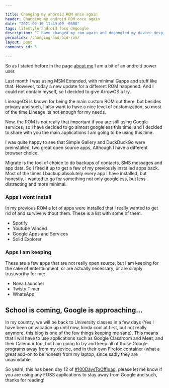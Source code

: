 ```yaml
---

title: Changing my android ROM once again
header: Changing my android ROM once again
date: "2021-02-16 11:49:00 -0600"
tags: lifestyle android foss degoogle
description: "I have changed my rom again and degoogled my device despite going back to school"
permalink: /changing-android-rom/
layout: post
comments_id: 5

---
```


So as I stated before in the page [about me](/about) I am a bit of an android power user.

Last month I was using MSM Extended, with minimal Gapps and stuff like that. However, today a new update for a different ROM happened. And I could not contain myself, so I decided to give ArrowOS a try.

LineageOS is known for being the main custom ROM out there, but besides privacy and such, I also want to have a nice level of customization, so most of the time Lineage its not enough for my needs.

Now, the ROM is not really that important if you are still using Google services, so I have decided to go almost googleless this time, and I decided to share with you the main applications I am going to be using this time.

I was quite happy to see that Simple Gallery and DuckDuckGo were preinstalled, two great open source apps, Although I have a different browser choice.

Migrate is the tool of choice to do backups of contacts, SMS messages and app data. So I fired it up to get a few of my previously installed apps back. Most of the times I backup absolutely every app I have installed, but honestly, I wanted to go for something not only googleless, but less distracting and more minimal.

### Apps I wont install

In my previous ROM a lot of apps were installed that I really wanted to get rid of and survive without them. These is a list with some of them.

* Spotify
* Youtube Vanced
* Google Apps and Services
* Solid Explorer

### Apps I am keeping

These are a few apps that are not really open source, but I am keeping for the sake of entertainment, or are actually necessary, or are simply trustworthy for me:

* Nova Launcher
* Twisty Timer
* WhatsApp

## School is coming, Google is approaching...

In my country, we will be back to University classes in a few days (Yes I have been on vacation up until now, kinda cool at first, but not really anymore, this blog is one of the few things keeping me sane). This means that I will have to use applications such as Google Classroom and Meet, and their Calendar too, but I am going to try and keep all of those Google programs away from my device, and in their own Firefox container (what a great add-on to be honest) from my laptop, since sadly they are unavoidable.

So yeah!, this has been day 12 of [#100DaysToOffload](https://100daystooffload.com), please let me know if you are using any FOSS applications to stay away from Google and such, thanks for reading!
